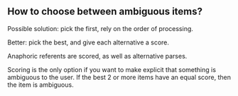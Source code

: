 ## How to choose between ambiguous items?

Possible solution: pick the first, rely on the order of processing.

Better: pick the best, and give each alternative a score.

Anaphoric referents are scored, as well as alternative parses.

Scoring is the only option if you want to make explicit that something is ambiguous to the user. If the best 2 or more items have an equal score, then the item is ambiguous.

